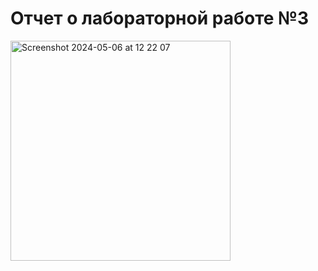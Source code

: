 # Отчет о лабораторной работе №3

<img width="352" alt="Screenshot 2024-05-06 at 12 22 07" src="https://github.com/EK14/EcoLabs/assets/75206974/faabde78-4c7a-412c-815f-b150efef9219">
